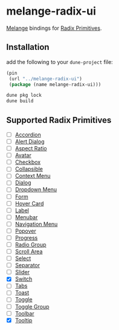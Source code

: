 # melange-radix-ui

[Melange](https://melange.re) bindings for [Radix Primitives](https://www.radix-ui.com/primitives).


## Installation

add the following to your `dune-project` file:

```lisp
(pin
 (url "../melange-radix-ui")
 (package (name melange-radix-ui)))
```

```sh
dune pkg lock
dune build
```

## Supported Radix Primitives

- [ ] [Accordion](https://www.radix-ui.com/primitives/docs/components/accordion)
- [ ] [Alert Dialog](https://www.radix-ui.com/primitives/docs/components/alert-dialog)
- [ ] [Aspect Ratio](https://www.radix-ui.com/primitives/docs/components/aspect-ratio)
- [ ] [Avatar](https://www.radix-ui.com/primitives/docs/components/avatar)
- [ ] [Checkbox](https://www.radix-ui.com/primitives/docs/components/checkbox)
- [ ] [Collapsible](https://www.radix-ui.com/primitives/docs/components/collapsible)
- [ ] [Context Menu](https://www.radix-ui.com/primitives/docs/components/context-menu)
- [ ] [Dialog](https://www.radix-ui.com/primitives/docs/components/dialog)
- [ ] [Dropdown Menu](https://www.radix-ui.com/primitives/docs/components/dropdown-menu)
- [ ] [Form](https://www.radix-ui.com/primitives/docs/components/form)
- [ ] [Hover Card](https://www.radix-ui.com/primitives/docs/components/hover-card)
- [ ] [Label](https://www.radix-ui.com/primitives/docs/components/label)
- [ ] [Menubar](https://www.radix-ui.com/primitives/docs/components/menubar)
- [ ] [Navigation Menu](https://www.radix-ui.com/primitives/docs/components/navigation-menu)
- [ ] [Popover](https://www.radix-ui.com/primitives/docs/components/popover)
- [ ] [Progress](https://www.radix-ui.com/primitives/docs/components/progress)
- [ ] [Radio Group](https://www.radix-ui.com/primitives/docs/components/radio-group)
- [ ] [Scroll Area](https://www.radix-ui.com/primitives/docs/components/scroll-area)
- [ ] [Select](https://www.radix-ui.com/primitives/docs/components/select)
- [ ] [Separator](https://www.radix-ui.com/primitives/docs/components/separator)
- [ ] [Slider](https://www.radix-ui.com/primitives/docs/components/slider)
- [x] [Switch](https://www.radix-ui.com/primitives/docs/components/switch)
- [ ] [Tabs](https://www.radix-ui.com/primitives/docs/components/tabs)
- [ ] [Toast](https://www.radix-ui.com/primitives/docs/components/toast)
- [ ] [Toggle](https://www.radix-ui.com/primitives/docs/components/toggle)
- [ ] [Toggle Group](https://www.radix-ui.com/primitives/docs/components/toggle-group)
- [ ] [Toolbar](https://www.radix-ui.com/primitives/docs/components/toolbar)
- [x] [Tooltip](https://www.radix-ui.com/primitives/docs/components/tooltip)
